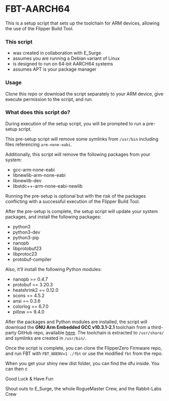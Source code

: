 # FBT-AARCH64
This is a setup script that sets up the toolchain for ARM devices, allowing the use of the Flipper Build Tool.
 
### This script
- was created in collaboration with E_Surge
- assumes you are running a Debian variant of Linux
- is designed to run on 64-bit AARCH64 systems
- assumes APT is your package manager

### Usage
Clone this repo or download the script separately to your ARM device, give execute permission to the script, and run.

### What does this script do?
During execution of the setup script, you will be prompted to run a pre-setup script.

This pre-setup script will remove some symlinks from `/usr/bin` including files referencing `arm-none-eabi`.

Additionally, this script will remove the following packages from your system:
- gcc-arm-none-eabi
- libnewlib-arm-none-eabi
- libnewlib-dev
- libstdc++-arm-none-eabi-newlib

Running the pre-setup is optional but with the risk of the packages conflicting with a successful execution of the Flipper Build Tool.

After the pre-setup is complete, the setup script will update your system packages, and install the following packages:
- python3
- python3-dev
- python3-pip
- nanopb
- libprotobuf23
- libprotoc23
- protobuf-compiler

Also, it'll install the following Python modules:
- nanopb == 0.4.7
- protobuf == 3.20.3
- heatshrink2 == 0.12.0
- scons == 4.5.2
- ansi == 0.3.6
- colorlog == 6.7.0
- pillow == 9.4.0

After the packages and Python modules are installed, the script will download the **GNU Arm Embedded GCC v10.3.1-2.1** toolchain from a third-party GitHub repo, available [here](https://github.com/xpack-dev-tools/arm-none-eabi-gcc-xpack). The toolchain is extracted to `/usr/share/` and symlinks are created in `/usr/bin/`.

Once the script is complete, you can clone the FlipperZero Firmware repo, and run FBT with `FBT_NOENV=1 ./fbt` or use the modified `fbt` from the repo.

When you get your shiny new dist folder, you can find the dfu inside. You can then c

Good Luck & Have Fun

Shout outs to E_Surge, the whole RogueMaster Crew, and the Rabbit-Labs Crew


